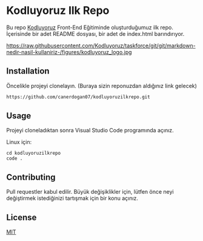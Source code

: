 # Kodluyoruz Ilk Repo

Bu repo [Kodluyoruz](https://www.kodluyoruz.org) Front-End Eğitiminde oluşturduğumuz ilk repo. İçerisinde bir adet README dosyası, bir adet de index.html barındırıyor.

https://raw.githubusercontent.com/Kodluyoruz/taskforce/git/git/markdown-nedir-nasil-kullaniriz-/figures/kodluyoruz_logo.jpg

## Installation

Öncelikle projeyi clonelayın. (Buraya sizin reponuzdan aldığınız link gelecek)

```bash
https://github.com/canerdogan07/kodluyoruzilkrepo.git
```

## Usage

Projeyi cloneladıktan sonra Visual Studio Code programında açınız.

Linux için:
```linux
cd kodluyoruzilkrepo
code .
```

## Contributing
Pull requestler kabul edilir. Büyük değişiklikler için, lütfen önce neyi değiştirmek istediğinizi tartışmak için bir konu açınız.


## License
[MIT](https://choosealicense.com/licenses/mit/)
